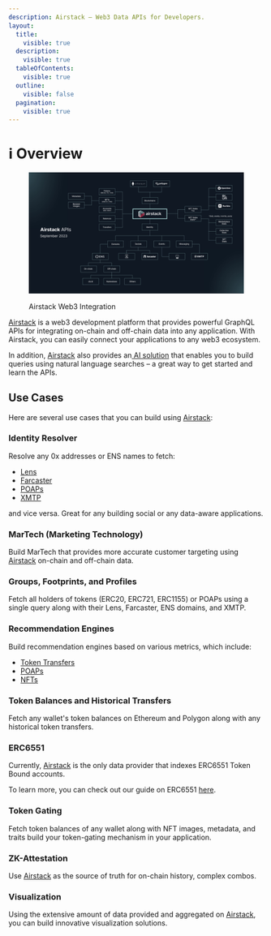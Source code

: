 ```yaml
---
description: Airstack – Web3 Data APIs for Developers.
layout:
  title:
    visible: true
  description:
    visible: true
  tableOfContents:
    visible: true
  outline:
    visible: false
  pagination:
    visible: true
---
```


# ℹ Overview

<figure><img src=".gitbook/assets/image (4).png" alt=""><figcaption><p>Airstack Web3 Integration</p></figcaption></figure>

[Airstack](https://airstack.xyz) is a web3 development platform that provides powerful GraphQL APIs for integrating on-chain and off-chain data into any application. With Airstack, you can easily connect your applications to any web3 ecosystem.

In addition, [Airstack](https://airstack.xyz) also provides an[ AI solution](get-started/airstack-ai.md) that enables you to build queries using natural language searches – a great way to get started and learn the APIs.

## Use Cases

Here are several use cases that you can build using [Airstack](https://airstack.xyz):&#x20;

### Identity Resolver

Resolve any 0x addresses or ENS names to fetch:

* [Lens](use-cases/lens/)
* [Farcaster](guides/resolve-identities/farcaster.md)
* [POAPs](guides/recommendation-engine/poaps.md)
* [XMTP](guides/xmtp/)

and vice versa. Great for any building social or any data-aware applications.&#x20;

### MarTech (Marketing Technology)

Build MarTech that provides more accurate customer targeting using [Airstack](https://airstack.xyz) on-chain and off-chain data.

### Groups, Footprints, and Profiles

Fetch all holders of tokens (ERC20, ERC721, ERC1155) or POAPs using a single query along with their Lens, Farcaster, ENS domains, and XMTP.

### Recommendation Engines

Build recommendation engines based on various metrics, which include:

* [Token Transfers](guides/recommendation-engine/token-transfers.md)
* [POAPs](guides/recommendation-engine/poaps.md)
* [NFTs](guides/recommendation-engine/nfts.md)

### Token Balances and Historical Transfers

Fetch any wallet's token balances on Ethereum and Polygon along with any historical token transfers.

### ERC6551

Currently, [Airstack](https://airstack.xyz) is the only data provider that indexes ERC6551 Token Bound accounts.

To learn more, you can check out our guide on ERC6551 [here](guides/token-bound-accounts/).

### Token Gating

Fetch token balances of any wallet along with NFT images, metadata, and traits build your token-gating mechanism in your application.

### ZK-Attestation

Use [Airstack](https://airstack.xyz) as the source of truth for on-chain history, complex combos.

### Visualization

Using the extensive amount of data provided and aggregated on [Airstack](https://airstack.xyz), you can build innovative visualization solutions.

